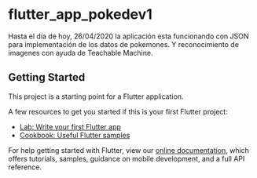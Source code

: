 # flutter_app_pokedev1

Hasta el día de hoy, 26/04/2020 la aplicación esta funcionando con JSON para implementación de los datos de pokemones. Y reconocimiento de imagenes con ayuda de Teachable Machine.

## Getting Started

This project is a starting point for a Flutter application.

A few resources to get you started if this is your first Flutter project:

- [Lab: Write your first Flutter app](https://flutter.dev/docs/get-started/codelab)
- [Cookbook: Useful Flutter samples](https://flutter.dev/docs/cookbook)

For help getting started with Flutter, view our
[online documentation](https://flutter.dev/docs), which offers tutorials,
samples, guidance on mobile development, and a full API reference.
